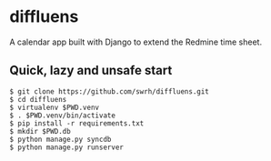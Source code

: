 diffluens
=========

A calendar app built with Django to extend the Redmine time sheet.

Quick, lazy and unsafe start
----------------------------

    $ git clone https://github.com/swrh/diffluens.git
    $ cd diffluens
    $ virtualenv $PWD.venv
    $ . $PWD.venv/bin/activate
    $ pip install -r requirements.txt
    $ mkdir $PWD.db
    $ python manage.py syncdb
    $ python manage.py runserver
